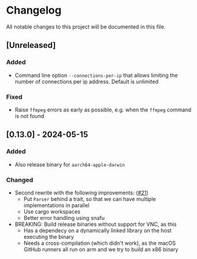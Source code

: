 # Changelog

All notable changes to this project will be documented in this file.

## [Unreleased]

### Added

- Command line option `--connections-per-ip` that allows limiting the number of connections per ip address. Default is unlimited

### Fixed

- Raise `ffmpeg` errors as early as possible, e.g. when the `ffmpeg` command is not found

## [0.13.0] - 2024-05-15

### Added

- Also release binary for `aarch64-apple-darwin`

### Changed

- Second rewrite with the following improvements: ([#21])
  * Put `Parser` behind a trait, so that we can have multiple implementations in parallel
  * Use cargo workspaces
  * Better error handling using snafu
- BREAKING: Build release binaries without support for VNC, as this
  * Has a dependecy on a dynamically linked library on the host executing the binary
  * Needs a cross-compilation (which didn't work), as the macOS GitHub runners all run on arm and we try to build an x86 binary

[#21]: https://github.com/sbernauer/breakwater/pull/21
